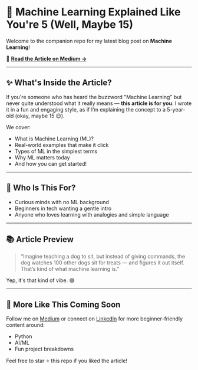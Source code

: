 # 🧠 Machine Learning Explained Like You're 5 (Well, Maybe 15)

Welcome to the companion repo for my latest blog post on **Machine Learning**!

📖 **[Read the Article on Medium →](https://medium.com/@decodewithswastik/machine-learning-explained-like-youre-5-well-maybe-15-ea63190bdf70)**

---

## ✨ What's Inside the Article?

If you're someone who has heard the buzzword "Machine Learning" but never quite understood what it really means — **this article is for you**. I wrote it in a fun and engaging style, as if I’m explaining the concept to a 5-year-old (okay, maybe 15 😉).

We cover:
- What is Machine Learning (ML)?
- Real-world examples that make it click
- Types of ML in the simplest terms
- Why ML matters today
- And how you can get started!

---

## 📌 Who Is This For?

- Curious minds with no ML background
- Beginners in tech wanting a gentle intro
- Anyone who loves learning with analogies and simple language

---

## 📚 Article Preview

> “Imagine teaching a dog to sit, but instead of giving commands, the dog watches 100 other dogs sit for treats — and figures it out itself. That’s kind of what machine learning is.”

Yep, it's that kind of vibe. 😄

---

## 🚀 More Like This Coming Soon

Follow me on [Medium](https://medium.com/@decodewithswastik) or connect on [LinkedIn](https://www.linkedin.com/in/swastik-patel-9459a2377/) for more beginner-friendly content around:
- Python
- AI/ML
- Fun project breakdowns



Feel free to star ⭐ this repo if you liked the article!

